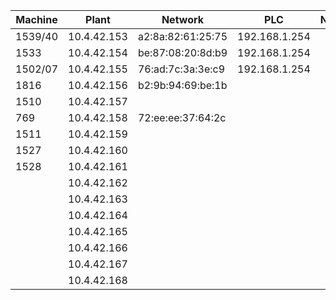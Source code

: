 
|    Machine     |    Plant    |Network            |     PLC       | Network           |
|----------------|-------------|-------------------|---------------|-------------------|
| 1539/40        | 10.4.42.153 | a2:8a:82:61:25:75 | 192.168.1.254 |                   |
| 1533           | 10.4.42.154 | be:87:08:20:8d:b9 | 192.168.1.254 |                   |
| 1502/07        | 10.4.42.155 | 76:ad:7c:3a:3e:c9 | 192.168.1.254 |                   |
| 1816           | 10.4.42.156 | b2:9b:94:69:be:1b |               |                   |
| 1510           | 10.4.42.157 |                   |               |                   |
| 769            | 10.4.42.158 | 72:ee:ee:37:64:2c |               |                   |
| 1511           | 10.4.42.159 |                   |               |                   |
| 1527           | 10.4.42.160 |                   |               |                   |
| 1528           | 10.4.42.161 |                   |               |	               |
|                | 10.4.42.162 |                   |               |                   |
|                | 10.4.42.163 |                   |               |	               |
|                | 10.4.42.164 |                   |               |                   |
|                | 10.4.42.165 |                   |               |	               |
|                | 10.4.42.166 |                   |               |                   |
|                | 10.4.42.167 |                   |               |	               |
|                | 10.4.42.168 |                   |               |                   |
